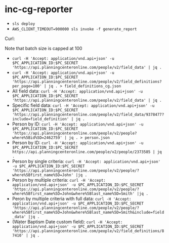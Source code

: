 # inc-cg-reporter

* `sls deploy`
* `AWS_CLIENT_TIMEOUT=900000 sls invoke -f generate_report`

Curl:

Note that batch size is capped at 100

* `curl -H 'Accept: application/vnd.api+json' -u $PC_APPLICATION_ID:$PC_SECRET 'https://api.planningcenteronline.com/people/v2/field_data' | jq .`
* `curl -H 'Accept: application/vnd.api+json' -u $PC_APPLICATION_ID:$PC_SECRET 'https://api.planningcenteronline.com/people/v2/field_definitions?per_page=100' | jq . > field_definitions_cg.json`
* All field data: `curl -H 'Accept: application/vnd.api+json' -u $PC_APPLICATION_ID:$PC_SECRET 'https://api.planningcenteronline.com/people/v2/field_data' | jq .`
* Specific field data: `curl -H 'Accept: application/vnd.api+json' -u $PC_APPLICATION_ID:$PC_SECRET 'https://api.planningcenteronline.com/people/v2/field_data/9378477?include=field_definition' | jq .`
* Person by ID: `curl -H 'Accept: application/vnd.api+json' -u $PC_APPLICATION_ID:$PC_SECRET 'https://api.planningcenteronline.com/people/v2/people?where%5Bid%5D=2462759' | jq . > person.json`
* Person by ID: `curl -H 'Accept: application/vnd.api+json' -u $PC_APPLICATION_ID:$PC_SECRET https://api.planningcenteronline.com/people/v2/people/2373585 | jq .`
* Person by single criteria: `curl -H 'Accept: application/vnd.api+json' -u $PC_APPLICATION_ID:$PC_SECRET 'https://api.planningcenteronline.com/people/v2/people/?where%5Bfirst_name%5D=John' |jq .`
* Person by multiple criteria: `curl -H 'Accept: application/vnd.api+json' -u $PC_APPLICATION_ID:$PC_SECRET 'https://api.planningcenteronline.com/people/v2/people/?where%5Bfirst_name%5D=John&where%5Blast_name%5D=Smith' |jq .`
* Peron by multiple criteria with full data: `curl -H 'Accept: application/vnd.api+json' -u $PC_APPLICATION_ID:$PC_SECRET 'https://api.planningcenteronline.com/people/v2/people/?where%5Bfirst_name%5D=John&where%5Blast_name%5D=Smith&include=field_data' |jq .`
* (Water Baptism Date custom field): `curl -H 'Accept: application/vnd.api+json' -u $PC_APPLICATION_ID:$PC_SECRET 'https://api.planningcenteronline.com/people/v2/field_definitions/87410' | jq .`

